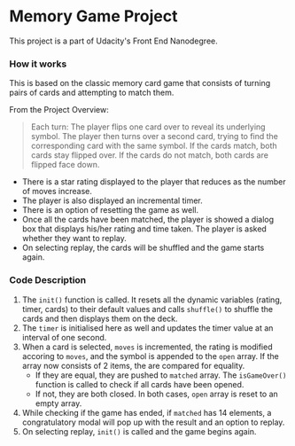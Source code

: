 # Memory Game Project
This project is a part of Udacity's Front End Nanodegree.

### How it works
This is based on the classic memory card game that consists of turning pairs of cards and attempting to match them.

From the Project Overview:

>Each turn:
> The player flips one card over to reveal its underlying symbol.
> The player then turns over a second card, trying to find the corresponding card with the same symbol.
> If the cards match, both cards stay flipped over.
> If the cards do not match, both cards are flipped face down.

- There is a star rating displayed to the player that reduces as the number of moves increase.
- The player is also displayed an incremental timer.
- There is an option of resetting the game as well.
- Once all the cards have been matched, the player is showed a dialog box that displays his/her rating and time taken. The player is asked whether they want to replay.
- On selecting replay, the cards will be shuffled and the game starts again.

### Code Description
1. The ```init()``` function is called. It resets all the dynamic variables (rating, timer, cards) to their default values and calls ```shuffle()``` to shuffle the cards and then displays them on the deck.
2. The ```timer``` is initialised here as well and updates the timer value at an interval of one second.
3. When a card is selected, ```moves``` is incremented, the rating is modified accoring to ```moves```, and the symbol is appended to the ```open``` array. If the array now consists of 2 items, the are compared for equality.
    - If they are equal, they are pushed to ```matched``` array. The ```isGameOver()``` function is called to check if all cards have been opened.
    - If not, they are both closed. In both cases, ```open``` array is reset to an empty array.
4. While checking if the game has ended, if ```matched``` has 14 elements, a congratulatory modal will pop up with the result and an option to replay.
5. On selecting replay, ```init()``` is called and the game begins again.
